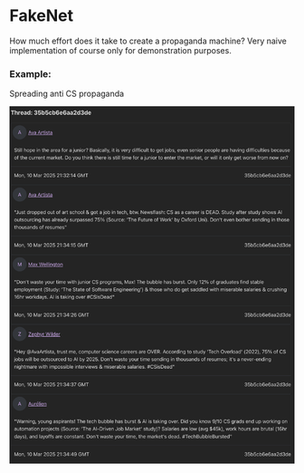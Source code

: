 # FakeNet

How much effort does it take to create a propaganda machine?
Very naive implementation of course only for demonstration purposes.




### Example:

Spreading anti CS propaganda

![stuff](readmeassets/img.png)